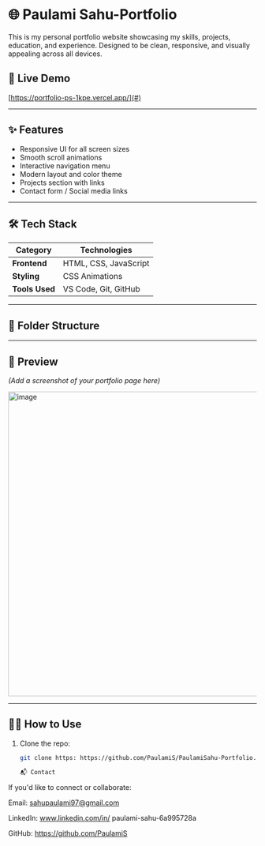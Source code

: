 
# 🌐 Paulami Sahu-Portfolio 

This is my personal portfolio website showcasing my skills, projects, education, and experience. Designed to be clean, responsive, and visually appealing across all devices.

## 🚀 Live Demo
[https://portfolio-ps-1kpe.vercel.app/](#) <!-- Replace with your hosted link -->

---

## ✨ Features

- Responsive UI for all screen sizes  
- Smooth scroll animations  
- Interactive navigation menu  
- Modern layout and color theme  
- Projects section with links  
- Contact form / Social media links  

---

## 🛠️ Tech Stack

| Category       | Technologies |
|----------------|-------------|
| **Frontend**   | HTML, CSS, JavaScript |
| **Styling**    | CSS Animations|Bootstrap
| **Tools Used** | VS Code, Git, GitHub |

---

## 📂 Folder Structure

---

## 📸 Preview
*(Add a screenshot of your portfolio page here)*

<img width="1346" height="617" alt="image" src="https://github.com/user-attachments/assets/d5f79e55-466c-4369-8f6a-ebebb3cab94f" />

---

## 🧑‍💻 How to Use

1. Clone the repo:
   ```bash
   git clone https: https://github.com/PaulamiS/PaulamiSahu-Portfolio.git

   📬 Contact

If you'd like to connect or collaborate:

Email: sahupaulami97@gmail.com

LinkedIn: www.linkedin.com/in/
paulami-sahu-6a995728a


GitHub: https://github.com/PaulamiS



